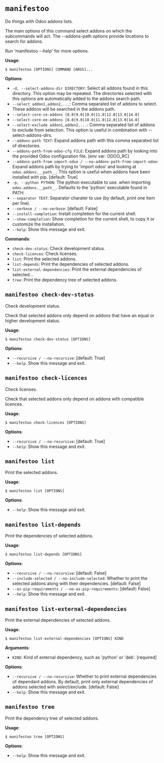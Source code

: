 # `manifestoo`

Do things with Odoo addons lists.

The main options of this command select addons on which the subcommands
will act. The --addons-path options provide locations to search for addons.

Run 'manifestoo <subcommand> --help' for more options.

**Usage**:

```console
$ manifestoo [OPTIONS] COMMAND [ARGS]...
```

**Options**:

* `-d, --select-addons-dir DIRECTORY`: Select all addons found in this directory. This option may be repeated. The directories selected with this options are automatically added to the addons search path.
* `--select addon1,addon2,...`: Comma separated list of addons to select. These addons will be searched in the addons path.
* `--select-core-ce-addons [8.0|9.0|10.0|11.0|12.0|13.0|14.0]`
* `--select-core-ee-addons [8.0|9.0|10.0|11.0|12.0|13.0|14.0]`
* `--select-exclude addon1,addon2,...`: Comma separated list of addons to exclude from selection. This option is useful in combination with --select-addons-dirs.
* `--addons-path TEXT`: Expand addons path with this comma separated list of directories.
* `--addons-path-from-odoo-cfg FILE`: Expand addons path by looking into the provided Odoo configuration file.   [env var: ODOO_RC]
* `--addons-path-from-import-odoo / --no-addons-path-from-import-odoo`: Expand addons path by trying to 'import odoo' and looking at `odoo.addons.__path__`. This option is useful when addons have been installed with pip.  [default: True]
* `-p, --python PYTHON`: The python executable to use. when importing `odoo.addons.__path__`. Defaults to the 'python' executable found in PATH.
* `--separator TEXT`: Separator charater to use (by default, print one item per line).
* `--verbose / --no-verbose`: [default: False]
* `--install-completion`: Install completion for the current shell.
* `--show-completion`: Show completion for the current shell, to copy it or customize the installation.
* `--help`: Show this message and exit.

**Commands**:

* `check-dev-status`: Check development status.
* `check-licences`: Check licenses.
* `list`: Print the selected addons.
* `list-depends`: Print the dependencies of selected addons.
* `list-external-dependencies`: Print the external dependencies of selected...
* `tree`: Print the dependency tree of selected addons.

## `manifestoo check-dev-status`

Check development status.

Check that selected addons only depend on addons that have an equal
or higher development status.

**Usage**:

```console
$ manifestoo check-dev-status [OPTIONS]
```

**Options**:

* `--recursive / --no-recursive`: [default: True]
* `--help`: Show this message and exit.

## `manifestoo check-licences`

Check licenses.

Check that selected addons only depend on addons with compatible
licences.

**Usage**:

```console
$ manifestoo check-licences [OPTIONS]
```

**Options**:

* `--recursive / --no-recursive`: [default: True]
* `--help`: Show this message and exit.

## `manifestoo list`

Print the selected addons.

**Usage**:

```console
$ manifestoo list [OPTIONS]
```

**Options**:

* `--help`: Show this message and exit.

## `manifestoo list-depends`

Print the dependencies of selected addons.

**Usage**:

```console
$ manifestoo list-depends [OPTIONS]
```

**Options**:

* `--recursive / --no-recursive`: [default: False]
* `--include-selected / --no-include-selected`: Whether to print the selected addons along with their dependencies.  [default: False]
* `--as-pip-requirements / --no-as-pip-requirements`: [default: False]
* `--help`: Show this message and exit.

## `manifestoo list-external-dependencies`

Print the external dependencies of selected addons.

**Usage**:

```console
$ manifestoo list-external-dependencies [OPTIONS] KIND
```

**Arguments**:

* `KIND`: Kind of external dependency, such as 'python' or 'deb'.  [required]

**Options**:

* `--recursive / --no-recursive`: Whether to print external dependencies of dependant addons. By default, print only external dependencies of addons selected with select/exclude.  [default: False]
* `--help`: Show this message and exit.

## `manifestoo tree`

Print the dependency tree of selected addons.

**Usage**:

```console
$ manifestoo tree [OPTIONS]
```

**Options**:

* `--help`: Show this message and exit.
